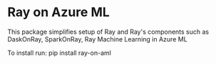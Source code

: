 # Ray on Azure ML

This package simplifies setup of Ray and Ray's components such as DaskOnRay, SparkOnRay, Ray Machine Learning in Azure ML

To install run: pip install ray-on-aml
